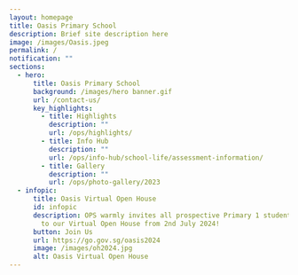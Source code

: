 ```yaml
---
layout: homepage
title: Oasis Primary School
description: Brief site description here
image: /images/Oasis.jpeg
permalink: /
notification: ""
sections:
  - hero:
      title: Oasis Primary School
      background: /images/hero banner.gif
      url: /contact-us/
      key_highlights:
        - title: Highlights
          description: ""
          url: /ops/highlights/
        - title: Info Hub
          description: ""
          url: /ops/info-hub/school-life/assessment-information/
        - title: Gallery
          description: ""
          url: /ops/photo-gallery/2023
  - infopic:
      title: Oasis Virtual Open House
      id: infopic
      description: OPS warmly invites all prospective Primary 1 students and parents
        to our Virtual Open House from 2nd July 2024!
      button: Join Us
      url: https://go.gov.sg/oasis2024
      image: /images/oh2024.jpg
      alt: Oasis Virtual Open House
---
```

